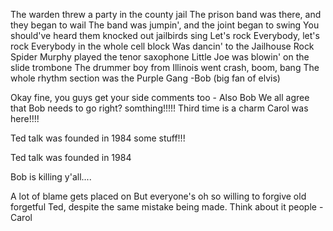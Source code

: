 The warden threw a party in the county jail
The prison band was there, and they began to wail
The band was jumpin', and the joint began to swing
You should've heard them knocked out jailbirds sing
Let's rock
Everybody, let's rock
Everybody in the whole cell block
Was dancin' to the Jailhouse Rock
Spider Murphy played the tenor saxophone
Little Joe was blowin' on the slide trombone
The drummer boy from Illinois went crash, boom, bang
The whole rhythm section was the Purple Gang
-Bob (big fan of elvis)

Okay fine, you guys get your side comments too - Also Bob
We all agree that Bob needs to go right?
somthing!!!!!
Third time is a charm
Carol was here!!!!

Ted talk was founded in 1984
some stuff!!!

Ted talk was founded in 1984

Bob is killing y'all....


A lot of blame gets placed on But everyone's oh so willing to forgive old forgetful Ted, despite the same mistake being made. Think about it people -Carol

